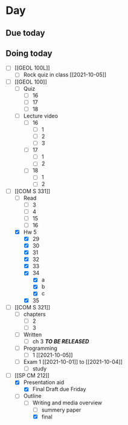 

# Day 

## Due today


## Doing today
- [ ] [[GEOL 100L]]
	- [ ] Rock quiz in class [[2021-10-05]]
- [ ] [[GEOL 100]]
	- [ ] Quiz 
		- [ ] 16
		- [ ] 17
		- [ ] 18
	- [ ] Lecture  video
		- [ ] 16
			- [ ] 1
			- [ ] 2
			- [ ] 3
		- [ ] 17
			- [ ] 1
			- [ ] 2
		- [ ] 18
			- [ ] 1
			- [ ] 2
- [ ] [[COM S 331]]
	- [ ] Read
		- [ ] 3
		- [ ] 4
		- [ ] 15
		- [ ] 16
	- [x] Hw 5
		- [x] 29
		- [x] 30
		- [x] 31
		- [x] 32
		- [x] 33
		- [x] 34
			- [x] a
			- [x] b
			- [x] c
		- [x] 35
- [ ]  [[COM S 321]]
	- [ ]  chapters
		- [ ]  2
		- [ ]  3
	- [ ]  Written
		- [ ]  ch 3 ***TO BE RELEASED***
	- [ ]  Programming
		- [ ]  1 [[2021-10-05]]
	- [ ]  Exam 1 [[2021-10-01]] to [[2021-10-04]]
		- [ ]  study
- [ ] [[SP CM 212]]
	- [x] Presentation aid
		- [x] Final Draft due Friday
	- [ ] Outline 
		- [ ] Writing and media overview
			- [ ] summery paper
			- [x] final 
